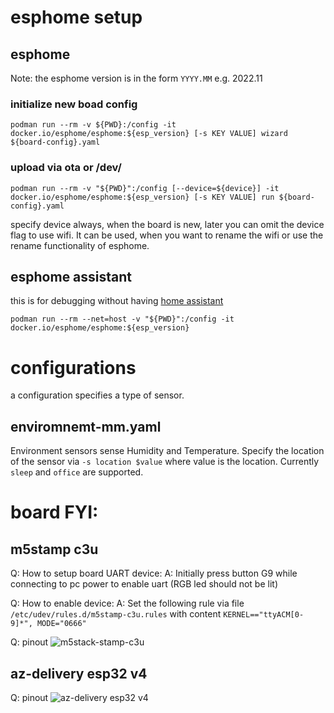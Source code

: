 # esphome setup

## esphome

Note: the esphome version is in the form `YYYY.MM` e.g. 2022.11
### initialize new boad config
```podman run --rm -v ${PWD}:/config -it docker.io/esphome/esphome:${esp_version} [-s KEY VALUE] wizard ${board-config}.yaml```

### upload via ota or /dev/
```podman run --rm -v "${PWD}":/config [--device=${device}] -it docker.io/esphome/esphome:${esp_version} [-s KEY VALUE] run ${board-config}.yaml```

specify device always, when the board is new, later you can omit the device flag to use wifi.
It can be used, when you want to rename the wifi or use the rename functionality of esphome.

## esphome assistant
this is for debugging without having [home assistant](https://www.home-assistant.io/)

```podman run --rm --net=host -v "${PWD}":/config -it docker.io/esphome/esphome:${esp_version}```

# configurations
a configuration specifies a type of sensor.
## enviromnemt-mm.yaml
Environment sensors sense Humidity and Temperature.
Specify the location of the sensor via `-s location $value` where value is the location.
Currently `sleep` and `office` are supported.

# board FYI:
## m5stamp c3u
Q: How to setup board UART device:
A: Initially press button G9 while connecting to pc power to enable uart (RGB led should not be lit)

Q: How to enable device:
A: Set the following rule via file `/etc/udev/rules.d/m5stamp-c3u.rules` with content `KERNEL=="ttyACM[0-9]*", MODE="0666"`

Q: pinout
![m5stack-stamp-c3u](./common/boards/pinout_m5stack_stamp_c3u.jpg)

## az-delivery esp32 v4

Q: pinout
![az-delivery esp32 v4](./common/boards/az-delivery-esp32-v4_pinout.png)
